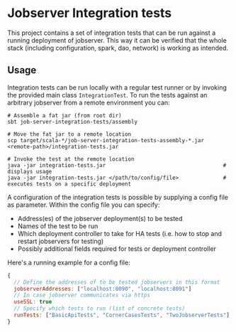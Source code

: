 # Jobserver Integration tests
This project contains a set of integration tests that can be run against a running deployment of jobserver.
This way it can be verified that the whole stack (including configuration, spark, dao, network) is working as intended.

## Usage
Integration tests can be run locally with a regular test runner or by invoking the provided main class `IntegrationTest`.
To run the tests against an arbitrary jobserver from a remote environment you can:
```shell
# Assemble a fat jar (from root dir)
sbt job-server-integration-tests/assembly

# Move the fat jar to a remote location
scp target/scala-*/job-server-integration-tests-assembly-*.jar <remote-path>/integration-tests.jar

# Invoke the test at the remote location
java -jar integration-tests.jar                                     # displays usage
java -jar integration-tests.jar </path/to/config/file>              # executes tests on a specific deployment

```

A configuration of the integration tests is possible by supplying a config file as parameter.
Within the config file you can specify:
* Address(es) of the jobserver deployment(s) to be tested
* Names of the test to be run
* Which deployment controller to take for HA tests (i.e. how to stop and restart jobservers for testing)
* Possibly additional fields required for tests or deployment controller

Here's a running example for a config file:
```javascript
{
  // Define the addresses of to be tested jobservers in this format
  jobserverAddresses: ["localhost:8090", "localhost:8091"]
  // In case jobserver communicates via https
  useSSL: true
  // Specify which tests to run (list of concrete tests)
  runTests: ["BasicApiTests", "CornerCasesTests", "TwoJobserverTests"]
}
```

